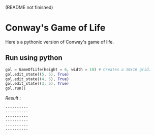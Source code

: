 (README not finished)
# Conway's Game of Life
Here's a pythonic version of Conway's game of life.
## Run using python
```python
gol = GameOfLife(height = 6, width = 10) # Creates a 10x10 grid.
gol.edit_state((5, 5), True)
gol.edit_state((4, 5), True)
gol.edit_state((3, 5), True)
gol.run()
```
*Result* : 
```
----------
----------
----------
----------
----------
----------
```